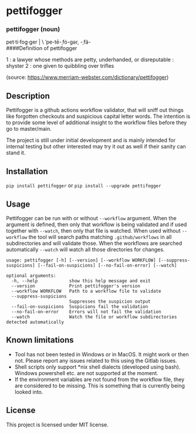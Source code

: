 # pettifogger


### pettifogger (noun)
pet·​ti·​fog·​ger | \ ˈpe-tē-ˌfȯ-gər, -ˌfä- \
####Definition of pettifogger

1 : a lawyer whose methods are petty, underhanded, or disreputable : shyster
2 : one given to quibbling over trifles

(source: https://www.merriam-webster.com/dictionary/pettifogger)

## Description

Pettifogger is a github actions workflow validator, that will sniff out things like forgotten checkouts and suspicious capital letter words. The intention is to provide some level of additional insight to the workflow files before they go to master/main.

The project is still under initial development and is mainly intended for internal testing but other interested may try it out as well if their sanity can stand it.

## Installation

`pip install pettifogger` or `pip install --upgrade pettifogger`

## Usage

Pettifogger can be run with or without `--workflow` argument. When the argument is defined, then only that workflow is being validated and if used together with `--watch`, then only that file is watched. When used without `--workflow` the tool will search paths matching `.github/workflows` in all subdirectories and will validate those. When the workflows are searched automatically `--watch` will watch all those directories for changes.

```
usage: pettifogger [-h] [--version] [--workflow WORKFLOW] [--suppress-suspicions] [--fail-on-suspicions] [--no-fail-on-error] [--watch]

optional arguments:
  -h, --help            show this help message and exit
  --version             Print pettifogger's version
  --workflow WORKFLOW   Path to a workflow file to validate
  --suppress-suspicions
                        Suppresses the suspicion output
  --fail-on-suspicions  Suspicions fail the validation
  --no-fail-on-error    Errors will not fail the validation
  --watch               Watch the file or workflow subdirectories detected automatically
```

## Known limitations

* Tool has not been tested in Windows or in MacOS. It might work or then not. Please report any issues related to this using the Gitlab issues.
* Shell scripts only support *nix shell dialects (developed using bash). Windows powershell etc. are not supported at the moment.
* If the environment variables are not found from the workflow file, they are considered to be missing. This is something that is currently being looked into.

## License

This project is licensed under MIT license.


